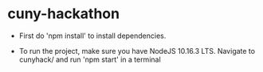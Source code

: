 # cuny-hackathon

- First do 'npm install' to install dependencies.

- To run the project, make sure you have NodeJS 10.16.3 LTS.
Navigate to cunyhack/ and run 'npm start' in a terminal
